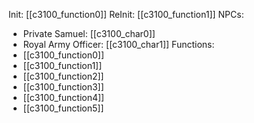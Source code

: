 Init: [[c3100_function0]]
ReInit: [[c3100_function1]]
NPCs:
- Private Samuel: [[c3100_char0]]
- Royal Army Officer: [[c3100_char1]]
Functions:
- [[c3100_function0]]
- [[c3100_function1]]
- [[c3100_function2]]
- [[c3100_function3]]
- [[c3100_function4]]
- [[c3100_function5]]
